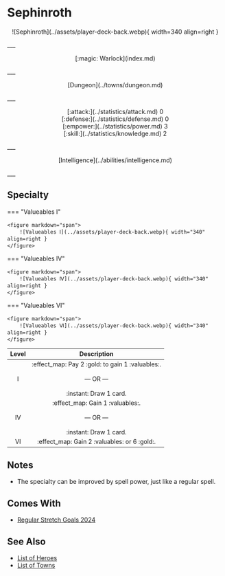 # Sephinroth

<p style="text-align: center;" markdown>![Sephinroth](../assets/player-deck-back.webp){ width=340 align=right }</p>
___
<p style="text-align: center;" markdown>[:magic: Warlock](index.md)</p>
___
<p style="text-align: center;" markdown>[Dungeon](../towns/dungeon.md)</p>
___

<p style="text-align: center;" markdown>[:attack:](../statistics/attack.md)&nbsp;0</br>[:defense:](../statistics/defense.md)&nbsp;0</br>[:empower:](../statistics/power.md)&nbsp;3</br>[:skill:](../statistics/knowledge.md)&nbsp;2</p>
___
<p style="text-align: center;" markdown>[Intelligence](../abilities/intelligence.md)</p>
___

## Specialty

=== "Valueables Ⅰ"

    <figure markdown="span">
        ![Valueables Ⅰ](../assets/player-deck-back.webp){ width="340" align=right }
    </figure>

=== "Valueables Ⅳ"

    <figure markdown="span">
        ![Valueables Ⅳ](../assets/player-deck-back.webp){ width="340" align=right }
    </figure>

=== "Valueables Ⅵ"

    <figure markdown="span">
        ![Valueables Ⅵ](../assets/player-deck-back.webp){ width="340" align=right }
    </figure>


| Level | Description |
| :---: | :---: |
| Ⅰ | :effect_map: Pay 2 :gold: to gain 1 :valuables:.<br><br>— OR —<br><br>:instant: Draw 1 card. |
| Ⅳ | :effect_map: Gain 1 :valuables:.<br><br>— OR —<br><br>:instant: Draw 1 card. |
| Ⅵ | :effect_map: Gain 2 :valuables: or 6 :gold:. |


## Notes

- The specialty can be improved by spell power, just like a regular spell.


## Comes With

- [Regular Stretch Goals 2024](../content/regular_stretch_goals.md)


## See Also

- [List of Heroes](index.md)
- [List of Towns](../towns/index.md)

